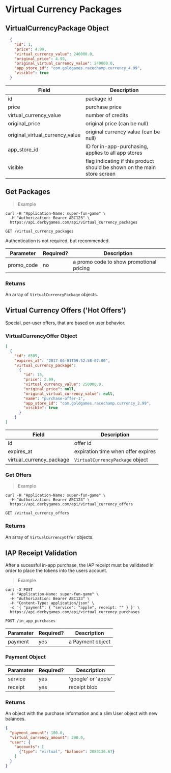 # Virtual Currency Packages

## VirtualCurrencyPackage Object

```json
  {
  	"id": 1,
  	"price": 4.99,
  	"virtual_currency_value": 240000.0,
    "original_price": 4.99,
  	"original_virtual_currency_value": 240000.0,
  	"app_store_id": "com.goldgames.racechamp.currency_4.99",
    "visible": true
  }
```

Field | Description
----- | -----------
id | package id
price | purchase price
virtual_currency_value | number of credits
original_price | original price (can be null)
original_virtual_currency_value | original currency value  (can be null)
app_store_id | ID for in-app-purchasing, applies to all app stores
visible | flag indicating if this product should be shown on the main store screen

## Get Packages

> Example

```curl
curl -H "Application-Name: super-fun-game" \
  -H "Authorization: Bearer ABC123" \
  https://api.derbygames.com/api/virtual_currency_packages
```

`GET /virtual_currency_packages`

Authentication is not required, but recommended.

Parameter | Required? | Description
--------- | --------- | -----------
promo_code | no | a promo code to show promotional pricing

### Returns

An array of `VirtualCurrencyPackage` objects.

## Virtual Currency Offers ('Hot Offers')

Special, per-user offers, that are based on user behavior.

### VirtualCurrencyOffer Object

```json
[
  {
    "id": 6505,
    "expires_at": "2017-06-01T09:52:58-07:00",
    "virtual_currency_package":
      {
        "id": 15,
        "price": 2.99,
        "virtual_currency_value": 250000.0,
        "original_price": null,
        "original_virtual_currency_value": null,
        "name": "purchase-offer-1",
        "app_store_id": "com.goldgames.racechamp.currency_2.99",
        "visible": true
      }
    }
]
```

Field | Description
----- | -----------
id | offer id
expires_at | expiration time when offer expires
virtual_currency_package | `VirtualCurrencyPackage` object

### Get Offers

> Example

```curl
curl -H "Application-Name: super-fun-game" \
  -H "Authorization: Bearer ABC123" \
  https://api.derbygames.com/api/virtual_currency_offers
```

`GET /virtual_currency_offers`

### Returns

An array of `VirtualCurrencyOffer` objects.

## IAP Receipt Validation

After a sucessful in-app purchase, the IAP receipt must be validated in order to place the tokens into the users account.

> Example

```curl
curl -X POST
  -H "Application-Name: super-fun-game" \
  -H "Authorization: Bearer ABC123" \
  -H "Content-Type: application/json" \
  -d '{ "payment": { "service": "apple", receipt: "" } }' \
  https://api.derbygames.com/api/virtual_currency_purchases
```

`POST /in_app_purchases`

Paramater | Required? | Description
--------- | --------- | -----------
payment | yes | a Payment object

### Payment Object

Paramater | Required? | Description
------| --------- | -----------
service | yes | 'google' or 'apple'
receipt | yes | receipt blob

### Returns

An object with the purchase information and a slim User object with new balances.

```json
{
  "payment_amount": 100.0,
  "virtual_currency_amount": 200.0,
  "user": {
    "accounts": [
      {"type": "virtual", "balance": 2083136.67}
    ]
  }
}
```

